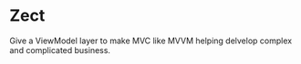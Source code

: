 Zect
====

Give a ViewModel layer to make MVC like MVVM helping delvelop complex and complicated business.
